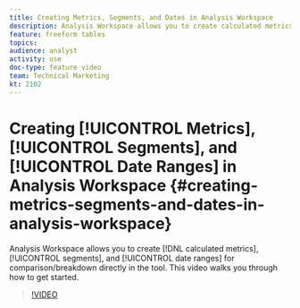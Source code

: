 ```yaml
---
title: Creating Metrics, Segments, and Dates in Analysis Workspace
description: Analysis Workspace allows you to create calculated metrics, segments, and date ranges for comparison/breakdown directly in the tool. This video walks you through how to get started.
feature: freeform tables
topics: 
audience: analyst
activity: use
doc-type: feature video
team: Technical Marketing
kt: 2102
---
```


# Creating [!UICONTROL Metrics], [!UICONTROL Segments], and [!UICONTROL Date Ranges] in Analysis Workspace {#creating-metrics-segments-and-dates-in-analysis-workspace}

Analysis Workspace allows you to create [!DNL calculated metrics], [!UICONTROL segments], and [!UICONTROL date ranges] for comparison/breakdown directly in the tool. This video walks you through how to get started.

>[!VIDEO](https://video.tv.adobe.com/v/23979/?quality=12)

